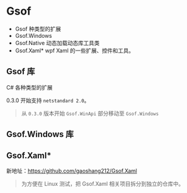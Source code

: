 # Gsof
* Gsof 种类型的扩展
* Gsof.Windows
* Gsof.Native 动态加载动态库工具类
* Gsof.Xaml* wpf Xaml 的一些扩展、控件和工具。

## Gsof 库
C# 各种类型的扩展

0.3.0 开始支持 `netstandard 2.0`。

> 从 `0.3.0` 版本开始 `Gsof.WinApi` 部分移动至 `Gsof.Windows`


## Gsof.Windows 库

## Gsof.Xaml*
新地址：<https://github.com/gaoshang212/Gsof.Xaml>
> 为方便在 Linux 测试，把 Gsof.Xaml 相关项目拆分到独立的仓库中。